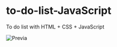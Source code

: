 # to-do-list-JavaScript
To do list with HTML + CSS + JavaScript

<img src="https://github.com/Caio-Moraes159/to-do-list-JavaScript/assets/110501020/8efb778a-61df-413d-aef5-9fcf4caefca5" alt="Previa" >

